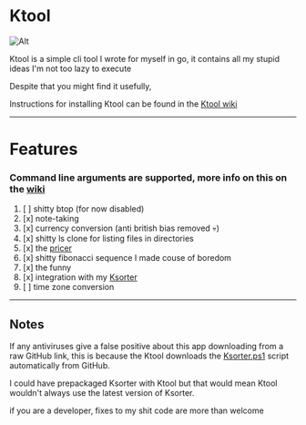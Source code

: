 # Ktool

![Alt](https://repobeats.axiom.co/api/embed/7d35c6f4492d30a2a59ca3e3ad2a522c7ec523e9.svg "Repobeats analytics image")

Ktool is a simple cli tool I wrote for myself in go,
it contains all my stupid ideas I'm not too lazy to execute 

Despite that you might find it usefully,

Instructions for installing Ktool can be found in the [Ktool wiki](https://github.com/kociumba/ktool/wiki)

---

# Features

### Command line arguments are supported, more info on this on the [wiki](https://github.com/kociumba/ktool/wiki)

1. [ ] shitty btop (for now disabled)
2. [x] note-taking
3. [x] currency conversion (anti british bias removed 💀)
4. [x] shitty ls clone for listing files in directories
5. [x] the [pricer](https://gabagool.vercel.app/)
6. [x] shitty fibonacci sequence I made couse of boredom
7. [x] the funny
8. [x] integration with my [Ksorter](https://github.com/kociumba/ksorter)
9. [ ] time zone conversion

---

## Notes

If any antiviruses give a false positive about this app downloading from a raw GitHub link,
this is because the Ktool downloads the [Ksorter.ps1](https://github.com/kociumba/ksorter/blob/main/Ksorter.ps1) script automatically 
from GitHub.

I could have prepackaged Ksorter with Ktool but that would mean Ktool wouldn't always use the latest version of Ksorter.

if you are a developer, fixes to my shit code are more than welcome
